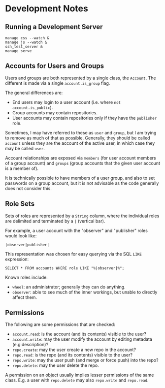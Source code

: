 Development Notes
=================

Running a Development Server
----------------------------

~~~
manage css --watch &
manage js --watch &
ssh_test_server &
manage serve
~~~


Accounts for Users and Groups
-----------------------------

Users and groups are both represented by a single class, the `Account`. The different is made via a single `account.is_group` flag.

The general differences are:
    
- End users may login to a user account (i.e. where `not account.is_public`).
- Group accounts may contain repositories.
- User accounts may contain repositories only if they have the `publisher` role.

Sometimes, I may have referred to these as `user` and `group`, but I am trying to remove as much of that as possible. Generally, they should be called `account` unless they are the account of the active user, in which case they may be called `user`.

Account relationships are exposed via `members` (for user account members of a group account) and `groups` (group accounts that the given user account is a member of).

It is technically possible to have members of a user group, and also to set passwords on a group account, but it is not advisable as the code generally does not consider this.


Role Sets
---------

Sets of roles are represented by a `String` column, where the individual roles are delimited and terminated by a `|` (vertical bar).

For example, a user account with the "observer" and "publisher" roles would look like:

    |observer|publisher|

This representation was chosen for easy querying via the SQL `LIKE` expression:

    SELECT * FROM accounts WHERE role LIKE "%|observer|%";

Known roles include:

- `wheel`: an administrator; generally they can do anything.
- `observer`: able to see much of the inner workings, but unable to directly affect them.


Permissions
-----------

The following are some permissions that are checked:

- `account.read`: is the account (and its contents) visible to the user?
- `account.write`: may the user modify the account by editing metadata (e.g description)?
- `repo.create`: may the user create a new repo in the account?
- `repo.read`: is the repo (and its contents) visible to the user?
- `repo.write`: may the user push (and merge or force push) into the repo?
- `repo.delete`: may the user delete the repo.

A permission on an object usually implies lesser permissions of the same class. E.g. a user with `repo.delete` may also `repo.write` and `repo.read`.

